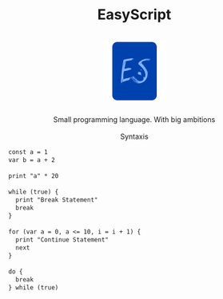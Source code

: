 <h1 align="center">
  EasyScript
  <br><br>
  <a>
    <img src="https://github.com/EtherCD/EasyScript/blob/master/logo.png?raw=true" alt="Logo" width="125" height="125">
  </a>
</h1>

<div align="center">
  Small programming language. With big ambitions
  <br />
  <br />
  Syntaxis
</div>

  ```es
  const a = 1
  var b = a + 2
  
  print "a" * 20
  
  while (true) {
    print "Break Statement"
    break
  }
  
  for (var a = 0, a <= 10, i = i + 1) {
    print "Continue Statement"
    next
  }
  
  do {
    break
  } while (true)
  
  ```
